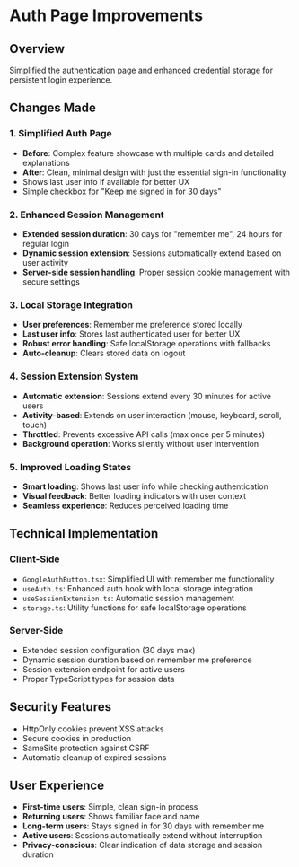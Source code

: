 # Auth Page Improvements

## Overview
Simplified the authentication page and enhanced credential storage for persistent login experience.

## Changes Made

### 1. Simplified Auth Page
- **Before**: Complex feature showcase with multiple cards and detailed explanations
- **After**: Clean, minimal design with just the essential sign-in functionality
- Shows last user info if available for better UX
- Simple checkbox for "Keep me signed in for 30 days"

### 2. Enhanced Session Management
- **Extended session duration**: 30 days for "remember me", 24 hours for regular login
- **Dynamic session extension**: Sessions automatically extend based on user activity
- **Server-side session handling**: Proper session cookie management with secure settings

### 3. Local Storage Integration
- **User preferences**: Remember me preference stored locally
- **Last user info**: Stores last authenticated user for better UX
- **Robust error handling**: Safe localStorage operations with fallbacks
- **Auto-cleanup**: Clears stored data on logout

### 4. Session Extension System
- **Automatic extension**: Sessions extend every 30 minutes for active users
- **Activity-based**: Extends on user interaction (mouse, keyboard, scroll, touch)
- **Throttled**: Prevents excessive API calls (max once per 5 minutes)
- **Background operation**: Works silently without user intervention

### 5. Improved Loading States
- **Smart loading**: Shows last user info while checking authentication
- **Visual feedback**: Better loading indicators with user context
- **Seamless experience**: Reduces perceived loading time

## Technical Implementation

### Client-Side
- `GoogleAuthButton.tsx`: Simplified UI with remember me functionality
- `useAuth.ts`: Enhanced auth hook with local storage integration
- `useSessionExtension.ts`: Automatic session management
- `storage.ts`: Utility functions for safe localStorage operations

### Server-Side
- Extended session configuration (30 days max)
- Dynamic session duration based on remember me preference
- Session extension endpoint for active users
- Proper TypeScript types for session data

## Security Features
- HttpOnly cookies prevent XSS attacks
- Secure cookies in production
- SameSite protection against CSRF
- Automatic cleanup of expired sessions

## User Experience
- **First-time users**: Simple, clean sign-in process
- **Returning users**: Shows familiar face and name
- **Long-term users**: Stays signed in for 30 days with remember me
- **Active users**: Sessions automatically extend without interruption
- **Privacy-conscious**: Clear indication of data storage and session duration